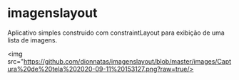 # imagenslayout

Aplicativo simples construido com constraintLayout para exibição de uma lista de imagens.

<img src="https://github.com/dionnatas/imagenslayout/blob/master/images/Captura%20de%20tela%202020-09-11%20153127.png?raw=true/>